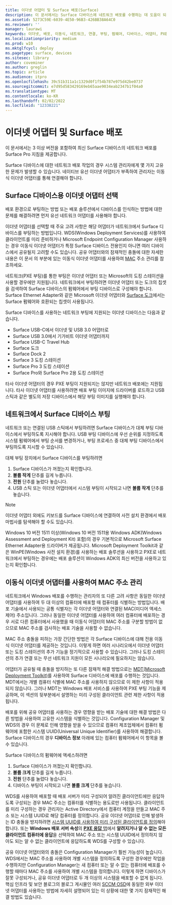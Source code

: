 ```yaml
---
title: 이더넷 어댑터 및 Surface 배포(Surface)
description: 이 문서에서는 Surface 디바이스에 네트워크 배포를 수행하는 데 도움이 되는 지침과 답변을 제공합니다.
ms.assetid: 5273C59E-6039-4E50-96B3-426BB38A64C0
ms.reviewer: ''
manager: laurawi
keywords: 이더넷, 배포, 이동식, 네트워크, 연결, 부팅, 펌웨어, 디바이스, 어댑터, PXE 부팅, USB
ms.localizationpriority: medium
ms.prod: w10
ms.mktglfcycl: deploy
ms.pagetype: surface, devices
ms.sitesec: library
author: coveminer
ms.author: greglin
ms.topic: article
ms.audience: itpro
ms.openlocfilehash: 39c51b311a1c1329d0f1f54b787e975d42be0737
ms.sourcegitcommit: e7d95d583429169eb65aae9034eab2347b1f04a0
ms.translationtype: MT
ms.contentlocale: ko-KR
ms.lasthandoff: 02/02/2022
ms.locfileid: "12338221"
---
```

# <a name="ethernet-adapters-and-surface-deployment"></a>이더넷 어댑터 및 Surface 배포

이 문서에서는 3 이상 버전을 포함하여 최신 Surface 디바이스의 네트워크 배포를 Surface Pro 지침을 제공합니다.

Surface 디바이스에 대한 네트워크 배포 작업의 경우 시스템 관리자에게 몇 가지 고유한 문제가 발생할 수 있습니다. 네이티브 유선 이더넷 어댑터가 부족하여 관리자는 이동식 이더넷 어댑터를 통해 연결해야 합니다.

## <a name="select-an-ethernet-adapter-for-surface-devices"></a>Surface 디바이스용 이더넷 어댑터 선택

배포 환경으로 부팅하는 방법 또는 배포 솔루션에서 디바이스를 인식하는 방법에 대한 문제를 해결하려면 먼저 유선 네트워크 어댑터를 사용해야 합니다.

이더넷 어댑터를 선택할 때 주요 고려 사항은 해당 어댑터가 네트워크에서 Surface 디바이스를 부팅하는 방법입니다. WDS(Windows Deployment Services)를 사용하여 클라이언트를 미리 준비하거나 Microsoft Endpoint Configuration Manager 사용하는 경우 이동식 이더넷 어댑터가 특정 Surface 디바이스 전용인지 아니면 여러 디바이스에서 공유될지 고려할 수도 있습니다. 공유 어댑터와의 잠재적인 충돌에 대한 자세한 내용은 이 문서 의 부분에 있는 이동식 이더넷 어댑터를 사용하여 [MAC](#manage-mac-addresses) 주소 관리를 참조하세요.

네트워크(PXE 부팅)를 통한 부팅은 이더넷 어댑터 또는 Microsoft의 도킹 스테이션을 사용할 경우에만 지원됩니다. 네트워크에서 부팅하려면 이더넷 어댑터 또는 도크의 칩셋을 검색하여 Surface 디바이스의 펌웨어에서 부팅 디바이스로 구성해야 합니다. Surface Ethernet Adapter와 같은 Microsoft 이더넷 어댑터와 [Surface 도크](https://www.microsoft.com/surface/accessories/surface-dock)에서는 Surface 펌웨어와 호환되는 칩셋이 사용됩니다.

Surface 디바이스를 사용하는 네트워크 부팅에 지원되는 이더넷 디바이스는 다음과 같습니다.

- Surface USB-C에서 이더넷 및 USB 3.0 어댑터로
- Surface USB 3.0에서 기가비트 이더넷 어댑터까지
- Surface USB-C Travel Hub
- Surface 도크
- Surface Dock 2
- Surface 3 도킹 스테이션
- Surface Pro 3 도킹 스테이션
- Surface Pro와 Surface Pro 2용 도킹 스테이션

타사 이더넷 어댑터의 경우 PXE 부팅이 지원되지는 않지만 네트워크 배포에는 지원됩니다. 타사 이더넷 어댑터를 사용하려면 배포 부팅 이미지에 드라이버를 로드하고 USB 스틱과 같은 별도의 저장 디바이스에서 해당 부팅 이미지를 실행해야 합니다.

## <a name="boot-surface-devices-from-the-network"></a>네트워크에서 Surface 디바이스 부팅

네트워크 또는 연결된 USB 스틱에서 부팅하려면 Surface 디바이스가 대체 부팅 디바이스에서 부팅하도록 지시해야 합니다. USB 부팅 디바이스에 우선 순위를 지정하도록 시스템 펌웨어에서 부팅 순서를 변경하거나, 부팅 프로세스 중 대체 부팅 디바이스에서 부팅하도록 지시할 수 있습니다.

대체 부팅 장치에서 Surface 디바이스를 부팅하려면

1. Surface 디바이스가 꺼졌는지 확인합니다.
2. **볼륨 작게** 단추를 길게 누릅니다.
3. **전원** 단추를 눌렀다 놓습니다.
4. USB 스틱 또는 이더넷 어댑터에서 시스템 부팅이 시작되고 나면 **볼륨 작게** 단추를 놓습니다.

>[!NOTE]
>이더넷 어댑터 외에도 키보드를 Surface 디바이스에 연결하여 사전 설치 환경에서 배포 마법사를 탐색해야 할 수도 있습니다.

Windows 10 버전 1511 이상(Windows 10 버전 1511용 Windows ADK(Windows Assessment and Deployment Kit) 포함)의 경우 기본적으로 Microsoft Surface Ethernet Adapter용 드라이버가 제공됩니다. Microsoft Deployment Toolkit과 같은 WinPE(Windows 사전 설치 환경)를 사용하는 배포 솔루션을 사용하고 PXE로 네트워크에서 부팅하는 경우에는 배포 솔루션이 Windows ADK의 최신 버전을 사용하고 있는지 확인합니다.

## <a name="manage-mac-addresses-with-removable-ethernet-adapters"></a><a href="" id="manage-mac-addresses"></a>이동식 이더넷 어댑터를 사용하여 MAC 주소 관리

네트워크에서 Windows 배포를 수행하는 관리자의 또 다른 고려 사항은 동일한 이더넷 어댑터를 사용하여 두 대 이상의 컴퓨터에 배포할 때 컴퓨터를 식별하는 방법입니다. 배포 기술에서 사용되는 공통 식별자는 각 이더넷 어댑터와 연결된 MAC(미디어 액세스 제어) 주소입니다. 그러나 동일한 이더넷 어댑터를 사용하여 여러 컴퓨터에 배포하는 경우 서로 다른 컴퓨터에서 사용했을 때 이동식 어댑터의 MAC 주소를 구분할 방법이 없으므로 MAC 주소를 검사하는 배포 기술을 사용할 수 없습니다.

MAC 주소 충돌을 피하는 가장 간단한 방법은 각 Surface 디바이스에 대해 전용 이동식 이더넷 어댑터를 제공하는 것입니다. 이렇게 하면 여러 시나리오에서 이더넷 어댑터 또는 도킹 스테이션의 추가 기능을 정기적으로 사용할 수 있습니다. 그러나 도킹 스테이션의 추가 연결 또는 무선 네트워크 지원이 모든 시나리오에 필요하지는 않습니다.

어댑터가 공유될 때 충돌을 방지하는 또 다른 잠재적 해결 방법으로는 [MDT(Microsoft Deployment Toolkit)](/mem/configmgr/mdt)를 사용하여 Surface 디바이스에 배포를 수행하는 것입니다. MDT에서는 개별 컴퓨터 식별에 MAC 주소를 사용하지 않으므로 이 제한 사항이 적용되지 않습니다. 그러나 MDT는 Windows 배포 서비스를 사용하여 PXE 부팅 기능을 제공하며, 이 섹션의 뒷부분에서 설명하는 미리 구성된 클라이언트 관련 제한 사항이 적용됩니다.

배포를 위해 공유 어댑터를 사용하는 경우 영향을 받는 배포 기술에 대한 해결 방법은 다른 방법을 사용하여 고유한 시스템을 식별하는 것입니다. Configuration Manager 및 WDS의 경우 이 문제로 인해 영향을 받을 수 있으므로 컴퓨터 제조업체에서 컴퓨터 펌웨어에 포함한 시스템 UUID(Universal Unique Identifier)를 사용하여 해결합니다. Surface 디바이스의 경우 **디바이스 정보** 아래에 있는 컴퓨터 펌웨어에서 이 항목을 볼 수 있습니다.

Surface 디바이스의 펌웨어에 액세스하려면

1. Surface 디바이스가 꺼졌는지 확인합니다.
2. **볼륨 크게** 단추를 길게 누릅니다.
3. **전원** 단추를 눌렀다 놓습니다.
4. 디바이스 부팅이 시작되고 나면 **볼륨 크게** 단추를 놓습니다.

WDS를 사용하여 배포할 때 배포 서버가 미리 구성되어 알려진 클라이언트에만 응답하도록 구성되는 경우 MAC 주소는 컴퓨터를 식별하는 용도로만 사용됩니다. 클라이언트를 미리 구성하는 경우 관리자는 Active Directory에서 컴퓨터 계정을 만들고 MAC 주소 또는 시스템 UUID로 해당 컴퓨터를 정의합니다. 공유 이더넷 어댑터로 인해 발생하는 ID 충돌을 방지하려면 [시스템 UUID를 사용하여 미리 구성된 클라이언트를 정의](/previous-versions/windows/it-pro/windows-server-2012-R2-and-2012/cc742034(v=ws.11))해야 합니다. 또는 **Windows 배포 서버 속성**의 [**PXE 응답** 탭](/previous-versions/windows/it-pro/windows-server-2008-R2-and-2008/cc732360(v=ws.11))에서 **알려지거나 알 수 없는 모든 클라이언트 컴퓨터에 응답**을 선택하여 MAC 주소 또는 시스템 UUID에서 정의하지 않아도 되는 알 수 없는 클라이언트에 응답하도록 WDS를 구성할 수 있습니다.

공유 이더넷 어댑터와의 충돌은 Configuration Manager가 훨씬 가능성이 높습니다. WDS에서는 MAC 주소를 사용하여 개별 시스템을 정의하도록 구성한 경우에만 작업을 수행하지만 Configuration Manager는 새 컴퓨터 또는 알 수 없는 컴퓨터에 배포를 수행할 때마다 MAC 주소를 사용하여 개별 시스템을 정의합니다. 이렇게 하면 디바이스가 잘못 구성되거나, 공유 이더넷 어댑터로 두 개 이상의 시스템을 배포할 수 없게 됩니다. 핵심 인프라 및 보안 블로그의 블로그 게시물인 여러 [SCCM OSD](https://techcommunity.microsoft.com/t5/core-infrastructure-and-security/how-to-use-the-same-external-ethernet-adapter-for-multiple-sccm/ba-p/257374)에 동일한 외부 이더넷 어댑터를 사용하는 방법에 자세히 설명되어 있는 이 상황에 대한 몇 가지 잠재적인 해결 방법도 있습니다.
